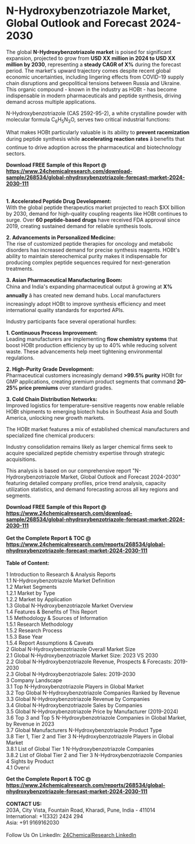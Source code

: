 <h1>N-Hydroxybenzotriazole Market, Global Outlook and Forecast 2024-2030</h1><p>The global <strong>N-Hydroxybenzotriazole market</strong> is poised for significant expansion, projected to grow from <strong>USD XX million in 2024 to USD XX million by 2030</strong>, representing a <strong>steady CAGR of X%</strong> during the forecast period. The market's upward trajectory comes despite recent global economic uncertainties, including lingering effects from COVID-19 supply chain disruptions and geopolitical tensions between Russia and Ukraine. This organic compound - known in the industry as HOBt - has become indispensable in modern pharmaceuticals and peptide synthesis, driving demand across multiple applications.</p><p>N-Hydroxybenzotriazole (CAS 2592-95-2), a white crystalline powder with molecular formula C<sub>6</sub>H<sub>5</sub>N<sub>3</sub>O, serves two critical industrial functions:</p><p>What makes HOBt particularly valuable is its ability to <strong>prevent racemization</strong> during peptide synthesis while <strong>accelerating reaction rates</strong> â benefits that continue to drive adoption across the pharmaceutical and biotechnology sectors.</p><div><b>Download FREE Sample of this Report @ 
            <a href="https://www.24chemicalresearch.com/download-sample/268534/global-nhydroxybenzotriazole-forecast-market-2024-2030-111">
            https://www.24chemicalresearch.com/download-sample/268534/global-nhydroxybenzotriazole-forecast-market-2024-2030-111</a></b></div><br><p><strong>1. Accelerated Peptide Drug Development:</strong><br>
With the global peptide therapeutics market projected to reach $XX billion by 2030, demand for high-quality coupling reagents like HOBt continues to surge. Over <strong>60 peptide-based drugs</strong> have received FDA approval since 2019, creating sustained demand for reliable synthesis tools.</p><p><strong>2. Advancements in Personalized Medicine:</strong><br>
The rise of customized peptide therapies for oncology and metabolic disorders has increased demand for precise synthesis reagents. HOBt's ability to maintain stereochemical purity makes it indispensable for producing complex peptide sequences required for next-generation treatments.</p><p><strong>3. Asian Pharmaceutical Manufacturing Boom:</strong><br>
China and India's expanding pharmaceutical output â growing at <strong>X% annually</strong> â has created new demand hubs. Local manufacturers increasingly adopt HOBt to improve synthesis efficiency and meet international quality standards for exported APIs.</p><p>Industry participants face several operational hurdles:</p><p><strong>1. Continuous Process Improvement:</strong><br>
Leading manufacturers are implementing <strong>flow chemistry systems</strong> that boost HOBt production efficiency by up to 40% while reducing solvent waste. These advancements help meet tightening environmental regulations.</p><p><strong>2. High-Purity Grade Development:</strong><br>
Pharmaceutical customers increasingly demand <strong>&gt;99.5% purity</strong> HOBt for GMP applications, creating premium product segments that command <strong>20-25% price premiums</strong> over standard grades.</p><p><strong>3. Cold Chain Distribution Networks:</strong><br>
Improved logistics for temperature-sensitive reagents now enable reliable HOBt shipments to emerging biotech hubs in Southeast Asia and South America, unlocking new growth markets.</p><p>The HOBt market features a mix of established chemical manufacturers and specialized fine chemical producers:</p><p>Industry consolidation remains likely as larger chemical firms seek to acquire specialized peptide chemistry expertise through strategic acquisitions.</p><p>This analysis is based on our comprehensive report "N-Hydroxybenzotriazole Market, Global Outlook and Forecast 2024-2030" featuring detailed company profiles, price trend analysis, capacity utilization statistics, and demand forecasting across all key regions and segments.</p><div><b>Download FREE Sample of this Report @ 
            <a href="https://www.24chemicalresearch.com/download-sample/268534/global-nhydroxybenzotriazole-forecast-market-2024-2030-111">
            https://www.24chemicalresearch.com/download-sample/268534/global-nhydroxybenzotriazole-forecast-market-2024-2030-111</a></b></div><br><div><b>Get the Complete Report & TOC @ 
            <a href="https://www.24chemicalresearch.com/reports/268534/global-nhydroxybenzotriazole-forecast-market-2024-2030-111">
            https://www.24chemicalresearch.com/reports/268534/global-nhydroxybenzotriazole-forecast-market-2024-2030-111</a></b></div><br>
            <b>Table of Content:</b><p>1 Introduction to Research & Analysis Reports<br />
    1.1 N-Hydroxybenzotriazole Market Definition<br />
    1.2 Market Segments<br />
        1.2.1 Market by Type<br />
        1.2.2 Market by Application<br />
    1.3 Global N-Hydroxybenzotriazole Market Overview<br />
    1.4 Features & Benefits of This Report<br />
    1.5 Methodology & Sources of Information<br />
        1.5.1 Research Methodology<br />
        1.5.2 Research Process<br />
        1.5.3 Base Year<br />
        1.5.4 Report Assumptions & Caveats<br />
2 Global N-Hydroxybenzotriazole Overall Market Size<br />
    2.1 Global N-Hydroxybenzotriazole Market Size: 2023 VS 2030<br />
    2.2 Global N-Hydroxybenzotriazole Revenue, Prospects & Forecasts: 2019-2030<br />
    2.3 Global N-Hydroxybenzotriazole Sales: 2019-2030<br />
3 Company Landscape<br />
    3.1 Top N-Hydroxybenzotriazole Players in Global Market<br />
    3.2 Top Global N-Hydroxybenzotriazole Companies Ranked by Revenue<br />
    3.3 Global N-Hydroxybenzotriazole Revenue by Companies<br />
    3.4 Global N-Hydroxybenzotriazole Sales by Companies<br />
    3.5 Global N-Hydroxybenzotriazole Price by Manufacturer (2019-2024)<br />
    3.6 Top 3 and Top 5 N-Hydroxybenzotriazole Companies in Global Market, by Revenue in 2023<br />
    3.7 Global Manufacturers N-Hydroxybenzotriazole Product Type<br />
    3.8 Tier 1, Tier 2 and Tier 3 N-Hydroxybenzotriazole Players in Global Market<br />
        3.8.1 List of Global Tier 1 N-Hydroxybenzotriazole Companies<br />
        3.8.2 List of Global Tier 2 and Tier 3 N-Hydroxybenzotriazole Companies<br />
4 Sights by Product<br />
    4.1 Overvi</p><div><b>Get the Complete Report & TOC @ 
            <a href="https://www.24chemicalresearch.com/reports/268534/global-nhydroxybenzotriazole-forecast-market-2024-2030-111">
            https://www.24chemicalresearch.com/reports/268534/global-nhydroxybenzotriazole-forecast-market-2024-2030-111</a></b></div><br><b>CONTACT US:</b><br>
            203A, City Vista, Fountain Road, Kharadi, Pune, India - 411014<br>
            International: +1(332) 2424 294<br>
            Asia: +91 9169162030 <br><br>
            Follow Us On LinkedIn: <a href="https://www.linkedin.com/company/24chemicalresearch/">24ChemicalResearch LinkedIn</a>